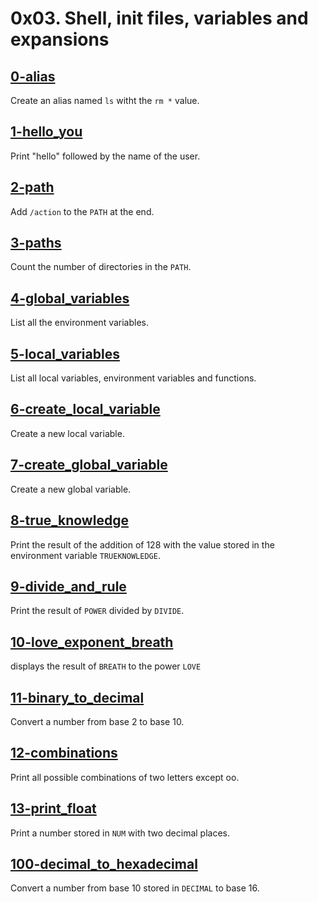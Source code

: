 # 0x03. Shell, init files, variables and expansions

## [0-alias](./0-alias)
Create an alias named `ls` witht the `rm *` value.

## [1-hello_you](./1-hello_you)
Print "hello" followed by the name of the user.

## [2-path](./2-path)
Add `/action` to the `PATH` at the end.

## [3-paths](./3-paths)
Count the number of directories in the `PATH`.

## [4-global_variables](./4-global_variables)
List all the environment variables.

## [5-local_variables](./5-local_variables)
List all local variables, environment variables and functions.

## [6-create_local_variable](./6-create_local_variable)
Create a new local variable.

## [7-create_global_variable](./7-create_global_variable)
Create a new global variable.

## [8-true_knowledge](./8-true_knowledge)
Print the result of the addition of 128 with the value stored in the environment
variable `TRUEKNOWLEDGE`.

## [9-divide_and_rule](./9-divide_and_rule)
Print the result of `POWER` divided by `DIVIDE`.

## [10-love_exponent_breath](./10-love_exponent_breath)
displays the result of `BREATH` to the power `LOVE`

## [11-binary_to_decimal](./11-binary_to_decimal)
Convert a number from base 2 to base 10.

## [12-combinations](./12-combinations)
Print all possible combinations of two letters except oo.

## [13-print_float](./13-print_float)
Print a number stored in `NUM` with two decimal places.

## [100-decimal_to_hexadecimal](./100-decimal_to_hexadecimal)
Convert a number from base 10 stored in `DECIMAL` to base 16.
